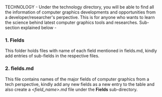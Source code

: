 TECHNOLOGY - 
Under the technology directory, you will be able to find all the information of computer graphics developments and opportunities from a developer/researcher's perpective. This is for anyone who wants to learn the science behind latest computer graphics tools and researches. Sub-section explained below -
### 1. Fields
This folder holds files with name of each field mentioned in fields.md, kindly add entries of sub-fields in the respective files.
### 2. fields.md
This file contains names of the major fields of computer graphics from a tech perspective, kindly add any new fields as a new entry to the table and also create a *<field_name>.md* file under the **Fields** sub-directory.
